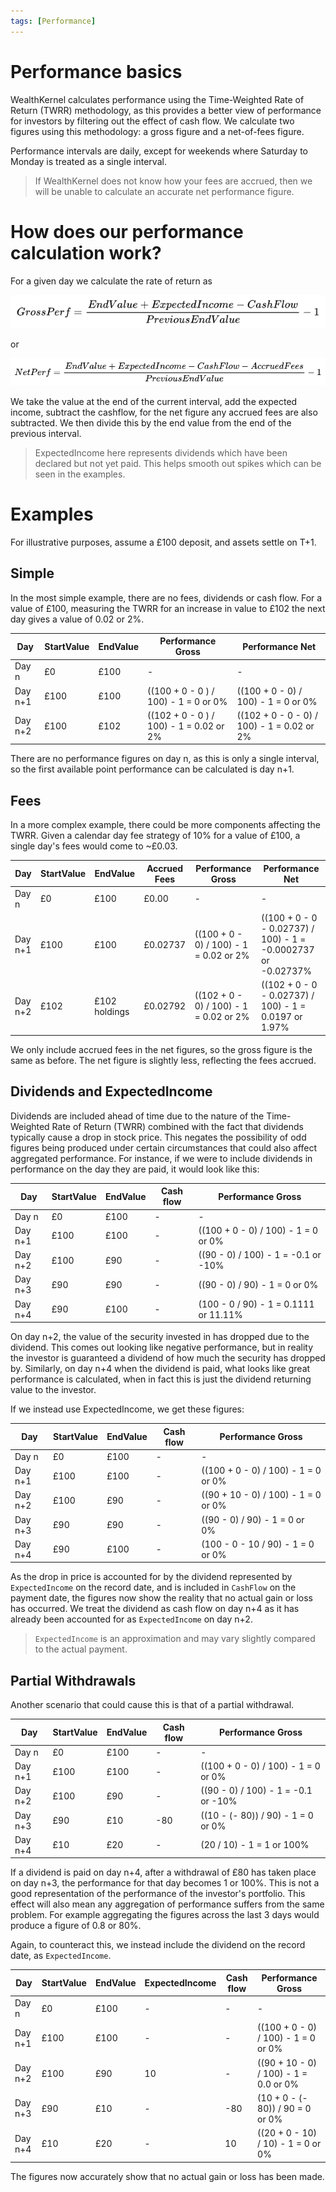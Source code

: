 ```yaml
---
tags: [Performance]
---
```


# Performance basics

WealthKernel calculates performance using the Time-Weighted Rate of Return (TWRR) methodology, as this provides a better view of performance for investors by filtering out the effect of cash flow. We calculate two figures using this methodology: a gross figure and a net-of-fees figure.

Performance intervals are daily, except for weekends where Saturday to Monday is treated as a single interval.

<!-- theme: warning -->
> If WealthKernel does not know how your fees are accrued, then we will be unable to calculate an accurate net performance figure.

# How does our performance calculation work?

For a given day we calculate the rate of return as 

<!--TODO: Could make this mermaid diagram when stoplight supports mermaid v10.9.0 https://mermaid.js.org/config/math.html -->

![grossperf-3.png](../../assets/images/grossperf-3.png)

or

![netperf-3.png](../../assets/images/netperf-3.png)

We take the value at the end of the current interval, add the expected income, subtract the cashflow, for the net figure any accrued fees are also subtracted. We then divide this by the end value from the end of the previous interval.

<!-- theme: info -->
> ExpectedIncome here represents dividends which have been declared but not yet paid. This helps smooth out spikes which can be seen in the examples.

# Examples

For illustrative purposes, assume a £100 deposit, and assets settle on T+1.

## Simple

In the most simple example, there are no fees, dividends or cash flow. For a value of £100, measuring the TWRR for an increase in value to £102 the next day gives a value of 0.02 or 2%.

|Day|StartValue|EndValue|Performance Gross|Performance Net|
|--------|--------|--------|--------|--------|
|Day n|£0|£100|-|-|
|Day n+1|£100|£100|((100 + 0 - 0 ) / 100) - 1 = 0 or 0%|((100 + 0 - 0) / 100) - 1 = 0 or 0%|
|Day n+2|£100|£102|((102 + 0 - 0 ) / 100) - 1 = 0.02 or 2%|((102 + 0 - 0 - 0) / 100) - 1 = 0.02 or 2%|

There are no performance figures on day n, as this is only a single interval, so the first available point performance can be calculated is day n+1.

## Fees

In a more complex example, there could be more components affecting the TWRR. Given a calendar day fee strategy of 10% for a value of £100, a single day's fees would come to ~£0.03.

|Day|StartValue|EndValue|Accrued Fees|Performance Gross|Performance Net|
|--------|--------|--------|--------|--------|--------|
|Day n|£0|£100|£0.00|-|-|
|Day n+1|£100|£100|£0.02737|((100 + 0 - 0) / 100) - 1 = 0.02 or 2%|((100 + 0 - 0 - 0.02737) / 100) - 1 = -0.0002737 or -0.02737%|
|Day n+2|£102|£102 holdings|£0.02792|((102 + 0 - 0) / 100) - 1 = 0.02 or 2%|((102 + 0 - 0 - 0.02737) / 100) - 1 = 0.0197 or 1.97%|

We only include accrued fees in the net figures, so the gross figure is the same as before. The net figure is slightly less, reflecting the fees accrued.

## Dividends and ExpectedIncome

Dividends are included ahead of time due to the nature of the Time-Weighted Rate of Return (TWRR) combined with the fact that dividends typically cause a drop in stock price. This negates the possibility of odd figures being produced under certain circumstances that could also affect aggregated performance. For instance, if we were to include dividends in performance on the day they are paid, it would look like this:

|Day|StartValue|EndValue|Cash flow|Performance Gross|
|--------|--------|--------|--------|--------|
|Day n|£0|£100|-|-|
|Day n+1|£100|£100|-|((100 + 0 - 0) / 100) - 1 = 0 or 0%|
|Day n+2|£100|£90|-|((90 - 0) / 100) - 1 = -0.1 or -10%|
|Day n+3|£90|£90|-|((90 - 0) / 90) - 1 = 0 or 0%|
|Day n+4|£90|£100|-|(100 - 0 / 90) - 1 = 0.1111 or 11.11%|

On day n+2, the value of the security invested in has dropped due to the dividend. This comes out looking like negative performance, but in reality the investor is guaranteed a dividend of how much the security has dropped by. Similarly, on day n+4 when the dividend is paid, what looks like great performance is calculated, when in fact this is just the dividend returning value to the investor.

If we instead use ExpectedIncome, we get these figures:

|Day|StartValue|EndValue|Cash flow|Performance Gross|
|--------|--------|--------|--------|--------|
|Day n|£0|£100|-|-|
|Day n+1|£100|£100|-|((100 + 0 - 0) / 100) - 1 = 0 or 0%|
|Day n+2|£100|£90|-|((90 + 10 - 0) / 100) - 1 = 0 or 0%|
|Day n+3|£90|£90|-|((90 - 0) / 90) - 1 = 0 or 0%|
|Day n+4|£90|£100|-|(100 - 0 - 10 / 90) - 1 = 0 or 0%|

As the drop in price is accounted for by the dividend represented by `ExpectedIncome` on the record date, and is included in `CashFlow` on the payment date, the figures now show the reality that no actual gain or loss has occurred. We treat the dividend as cash flow on day n+4 as it has already been accounted for as `ExpectedIncome` on day n+2.

<!-- theme:info -->
> `ExpectedIncome` is an approximation and may vary slightly compared to the actual payment.

## Partial Withdrawals

Another scenario that could cause this is that of a partial withdrawal.

|Day|StartValue|EndValue|Cash flow|Performance Gross|
|--------|--------|--------|--------|--------|
|Day n|£0|£100|-|-|
|Day n+1|£100|£100|-|((100 + 0 - 0) / 100) - 1 = 0 or 0%|
|Day n+2|£100|£90|-|((90 - 0) / 100) - 1 = -0.1 or -10%|
|Day n+3|£90|£10|-80|((10 - (- 80)) / 90) - 1 = 0 or 0%|
|Day n+4|£10|£20|-|(20 / 10) - 1 = 1 or 100%|

If a dividend is paid on day n+4, after a withdrawal of £80 has taken place on day n+3, the performance for that day becomes 1 or 100%. This is not a good representation of the performance of the investor's portfolio. This effect will also mean any aggregation of performance suffers from the same problem. For example aggregating the figures across the last 3 days would produce a figure of 0.8 or 80%.

Again, to counteract this, we instead include the dividend on the record date, as `ExpectedIncome`.

|Day|StartValue|EndValue|ExpectedIncome|Cash flow|Performance Gross
|--------|--------|--------|--------|--------|--------|
|Day n|£0|£100|-|-|-|
|Day n+1|£100|£100|-|-|((100 + 0 - 0) / 100) - 1 = 0 or 0%|
|Day n+2|£100|£90|10|-|((90 + 10 - 0) / 100) - 1 = 0.0 or 0%|
|Day n+3|£90|£10|-|-80|(10 + 0 - (- 80)) / 90 = 0 or 0%|
|Day n+4|£10|£20|-|10|((20 + 0 - 10) / 10) - 1 = 0 or 0%|

The figures now accurately show that no actual gain or loss has been made.